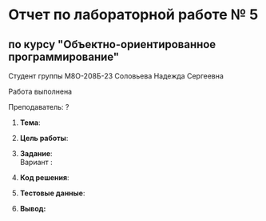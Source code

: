 # Отчет по лабораторной работе № 5
## по курсу "Объектно-ориентированное программирование"

Студент группы М8О-208Б-23 Соловьева Надежда Сергеевна

Работа выполнена 

Преподаватель: ?

1. **Тема**: 
2. **Цель работы**:

3. **Задание**:  
   Вариант : 
4. **Код решения**:
5. **Тестовые данные**:
6. **Вывод:**  
